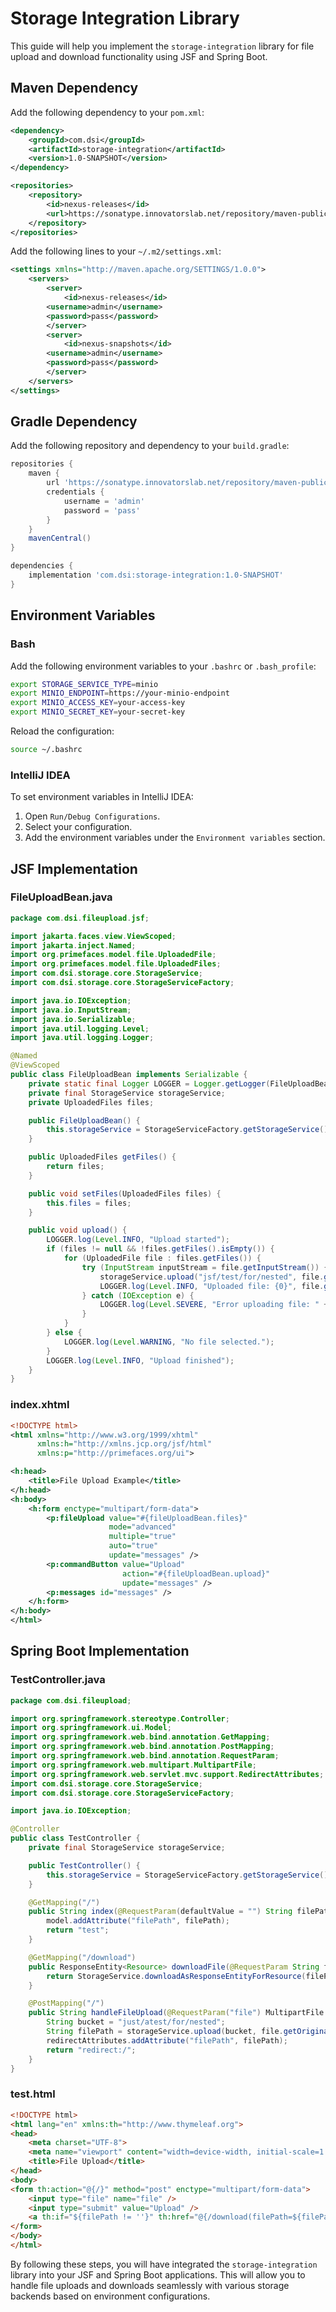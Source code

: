 # Storage Integration Library

This guide will help you implement the `storage-integration` library for file upload and download functionality using JSF and Spring Boot.

## Maven Dependency

Add the following dependency to your `pom.xml`:

```xml
<dependency>
    <groupId>com.dsi</groupId>
    <artifactId>storage-integration</artifactId>
    <version>1.0-SNAPSHOT</version>
</dependency>

<repositories>
    <repository>
        <id>nexus-releases</id>
        <url>https://sonatype.innovatorslab.net/repository/maven-public/</url>
    </repository>
</repositories>
```

Add the following lines to your `~/.m2/settings.xml`:

```xml
<settings xmlns="http://maven.apache.org/SETTINGS/1.0.0">
    <servers>
        <server>
            <id>nexus-releases</id>
	    <username>admin</username>
	    <password>pass</password>
        </server>
        <server>
            <id>nexus-snapshots</id>
	    <username>admin</username>
	    <password>pass</password>
        </server>
    </servers>
</settings>
```

## Gradle Dependency

Add the following repository and dependency to your `build.gradle`:

```gradle
repositories {
    maven {
        url 'https://sonatype.innovatorslab.net/repository/maven-public/'
        credentials {
            username = 'admin'
            password = 'pass'
        }
    }
    mavenCentral()
}

dependencies {
    implementation 'com.dsi:storage-integration:1.0-SNAPSHOT'
}
```

## Environment Variables

### Bash

Add the following environment variables to your `.bashrc` or `.bash_profile`:

```bash
export STORAGE_SERVICE_TYPE=minio
export MINIO_ENDPOINT=https://your-minio-endpoint
export MINIO_ACCESS_KEY=your-access-key
export MINIO_SECRET_KEY=your-secret-key
```

Reload the configuration:

```bash
source ~/.bashrc
```

### IntelliJ IDEA

To set environment variables in IntelliJ IDEA:

1. Open `Run/Debug Configurations`.
2. Select your configuration.
3. Add the environment variables under the `Environment variables` section.

## JSF Implementation

### FileUploadBean.java

```java
package com.dsi.fileupload.jsf;

import jakarta.faces.view.ViewScoped;
import jakarta.inject.Named;
import org.primefaces.model.file.UploadedFile;
import org.primefaces.model.file.UploadedFiles;
import com.dsi.storage.core.StorageService;
import com.dsi.storage.core.StorageServiceFactory;

import java.io.IOException;
import java.io.InputStream;
import java.io.Serializable;
import java.util.logging.Level;
import java.util.logging.Logger;

@Named
@ViewScoped
public class FileUploadBean implements Serializable {
    private static final Logger LOGGER = Logger.getLogger(FileUploadBean.class.getName());
    private final StorageService storageService;
    private UploadedFiles files;

    public FileUploadBean() {
        this.storageService = StorageServiceFactory.getStorageService();
    }

    public UploadedFiles getFiles() {
        return files;
    }

    public void setFiles(UploadedFiles files) {
        this.files = files;
    }

    public void upload() {
        LOGGER.log(Level.INFO, "Upload started");
        if (files != null && !files.getFiles().isEmpty()) {
            for (UploadedFile file : files.getFiles()) {
                try (InputStream inputStream = file.getInputStream()) {
                    storageService.upload("jsf/test/for/nested", file.getFileName(), inputStream, file.getContentType());
                    LOGGER.log(Level.INFO, "Uploaded file: {0}", file.getFileName());
                } catch (IOException e) {
                    LOGGER.log(Level.SEVERE, "Error uploading file: " + file.getFileName(), e);
                }
            }
        } else {
            LOGGER.log(Level.WARNING, "No file selected.");
        }
        LOGGER.log(Level.INFO, "Upload finished");
    }
}
```

### index.xhtml

```xml
<!DOCTYPE html>
<html xmlns="http://www.w3.org/1999/xhtml"
      xmlns:h="http://xmlns.jcp.org/jsf/html"
      xmlns:p="http://primefaces.org/ui">

<h:head>
    <title>File Upload Example</title>
</h:head>
<h:body>
    <h:form enctype="multipart/form-data">
        <p:fileUpload value="#{fileUploadBean.files}"
                      mode="advanced"
                      multiple="true"
                      auto="true"
                      update="messages" />
        <p:commandButton value="Upload"
                         action="#{fileUploadBean.upload}"
                         update="messages" />
        <p:messages id="messages" />
    </h:form>
</h:body>
</html>
```

## Spring Boot Implementation

### TestController.java

```java
package com.dsi.fileupload;

import org.springframework.stereotype.Controller;
import org.springframework.ui.Model;
import org.springframework.web.bind.annotation.GetMapping;
import org.springframework.web.bind.annotation.PostMapping;
import org.springframework.web.bind.annotation.RequestParam;
import org.springframework.web.multipart.MultipartFile;
import org.springframework.web.servlet.mvc.support.RedirectAttributes;
import com.dsi.storage.core.StorageService;
import com.dsi.storage.core.StorageServiceFactory;

import java.io.IOException;

@Controller
public class TestController {
    private final StorageService storageService;

    public TestController() {
        this.storageService = StorageServiceFactory.getStorageService();
    }

    @GetMapping("/")
    public String index(@RequestParam(defaultValue = "") String filePath, Model model) {
        model.addAttribute("filePath", filePath);
        return "test";
    }

    @GetMapping("/download")
    public ResponseEntity<Resource> downloadFile(@RequestParam String filePath) throws Exception {
        return StorageService.downloadAsResponseEntityForResource(filePath);
    }

    @PostMapping("/")
    public String handleFileUpload(@RequestParam("file") MultipartFile file, RedirectAttributes redirectAttributes) throws IOException {
        String bucket = "just/atest/for/nested";
        String filePath = storageService.upload(bucket, file.getOriginalFilename(), file.getInputStream(), file.getContentType());
        redirectAttributes.addAttribute("filePath", filePath);
        return "redirect:/";
    }
}
```

### test.html

```html
<!DOCTYPE html>
<html lang="en" xmlns:th="http://www.thymeleaf.org">
<head>
    <meta charset="UTF-8">
    <meta name="viewport" content="width=device-width, initial-scale=1.0">
    <title>File Upload</title>
</head>
<body>
<form th:action="@{/}" method="post" enctype="multipart/form-data">
    <input type="file" name="file" />
    <input type="submit" value="Upload" />
    <a th:if="${filePath != ''}" th:href="@{/download(filePath=${filePath})}">Download</a>
</form>
</body>
</html>
```

By following these steps, you will have integrated the `storage-integration` library into your JSF and Spring Boot applications. This will allow you to handle file uploads and downloads seamlessly with various storage backends based on environment configurations.
